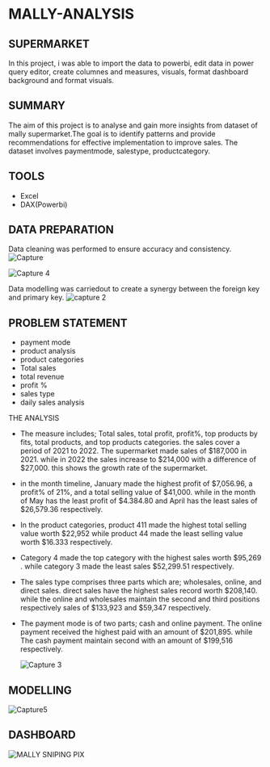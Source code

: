 # MALLY-ANALYSIS

## SUPERMARKET
In this project, i was able to import the data to powerbi, edit data in power query editor, create columnes and measures,
visuals, format dashboard background and format visuals.

## SUMMARY
The aim of this project is to analyse and gain more insights from dataset of mally supermarket.The goal is to identify patterns 
and provide recommendations for effective implementation to improve sales. The dataset involves paymentmode, salestype, productcategory.

## TOOLS
* Excel
* DAX(Powerbi)

## DATA PREPARATION
Data cleaning was performed to ensure accuracy and consistency. 
![Capture](https://user-images.githubusercontent.com/124039605/235500599-a54fa4cb-022f-407e-8d57-161b4df5fdaa.PNG)

![Capture 4](https://user-images.githubusercontent.com/124039605/235520799-8759d229-9cc9-4266-b4ab-60f36c628a22.PNG)


Data modelling was carriedout to create a synergy between the foreign key and primary key.
![capture 2](https://user-images.githubusercontent.com/124039605/235500896-3ca7cc6d-c786-45e3-a53b-13fcf0660b4e.PNG)



## PROBLEM STATEMENT
* payment mode
* product analysis
* product categories
* Total sales 
* total revenue
* profit %
* sales type 
* daily sales analysis


THE ANALYSIS
* The measure includes; Total sales, total profit, profit%, top products by fits, total products, and top products categories. the sales cover a period of 2021 to 2022. The supermarket made sales of $187,000 in 2021. while in 2022 the sales increase to $214,000 with a difference of $27,000. this shows the growth rate of the supermarket. 
* in the month timeline, January made the highest profit of $7,056.96, a profit% of 21%, and a total selling value of $41,000. while in the month of May has the least profit of $4.384.80 and April has the least sales of $26,579.36 respectively.
* In the product categories, product 411 made the highest total selling value worth $22,952 while product 44 made the least selling value worth $16.333 respectively.
* Category 4 made the top category with the highest sales worth $95,269 . while category 3 made the least sales $52,299.51 respectively.
*  The sales type comprises three parts which are; wholesales, online, and direct sales. direct sales have the highest sales record worth $208,140. while the online and wholesales maintain the second and third positions respectively sales of $133,923 and $59,347 respectively.
* The payment mode is of two parts; cash and online payment. The online payment received the highest paid with an amount of $201,895. while The cash payment maintain second with an amount of $199,516 respectively.

   
   ![Capture 3](https://user-images.githubusercontent.com/124039605/235517254-2e18e1ee-b74b-48fe-bba6-e8706468ef38.PNG)


   
##  MODELLING

![Capture5](https://user-images.githubusercontent.com/124039605/235521704-9b83b09e-9e2a-48c6-b963-6c9a39262d53.PNG)

## DASHBOARD

![MALLY SNIPING PIX](https://user-images.githubusercontent.com/124039605/235522773-f8980ce5-0054-4f33-91ec-250526b403b2.png)




